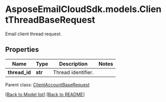 # AsposeEmailCloudSdk.models.ClientThreadBaseRequest

Email client thread request.             

## Properties
Name | Type | Description | Notes
------------ | ------------- | ------------- | -------------
**thread_id** |**str** |Thread identifier.              |

Parent class: [ClientAccountBaseRequest](ClientAccountBaseRequest.md)



[[Back to Model list]](Models.md) [[Back to README]](README.md)

